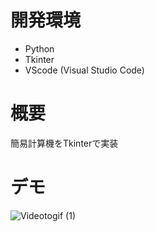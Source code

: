 # 開発環境
- Python
- Tkinter
- VScode (Visual Studio Code)

# 概要
簡易計算機をTkinterで実装

# デモ
![Videotogif (1)](https://user-images.githubusercontent.com/51310292/116219734-e4bd4e80-a786-11eb-9a60-db40f4a155e1.gif)
